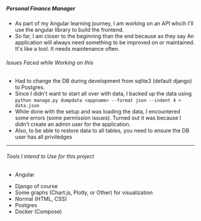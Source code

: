 ##### Personal Finance Manager
* As part of my Angular learning journey, I am working on an API whcih I'll use the angular library to build  the frontend.
* So far, I am closer to the beginning than the end because as they say An application will always need        something to be improved on or maintained. It's like a tool. It needs maintenance often.

###### Issues Faced while Working on this
* Had to change the DB during development from sqlite3 (default django) to Postgres.
* Since I didn't want to start all over with data, I backed up the data using 
    `python manage.py dumpdata <appname> --format json --indent 4 > data.json`
* While done with the setup and was loading the data, I encountered some errors (some permission issues). Turned out it was because I didn't create an admin user for the application.
* Also, to be able to restore data to all tables, you need to ensure the DB user has all priviledges

----------------------------------------------------------------------------------------------
###### Tools I intend to Use for this project
* Angular
- Django of course
- Some graphs (Chart.js, Plotly, or Other) for visualization
- Normal (HTML, CSS)
- Postgres
- Docker (Compose)
